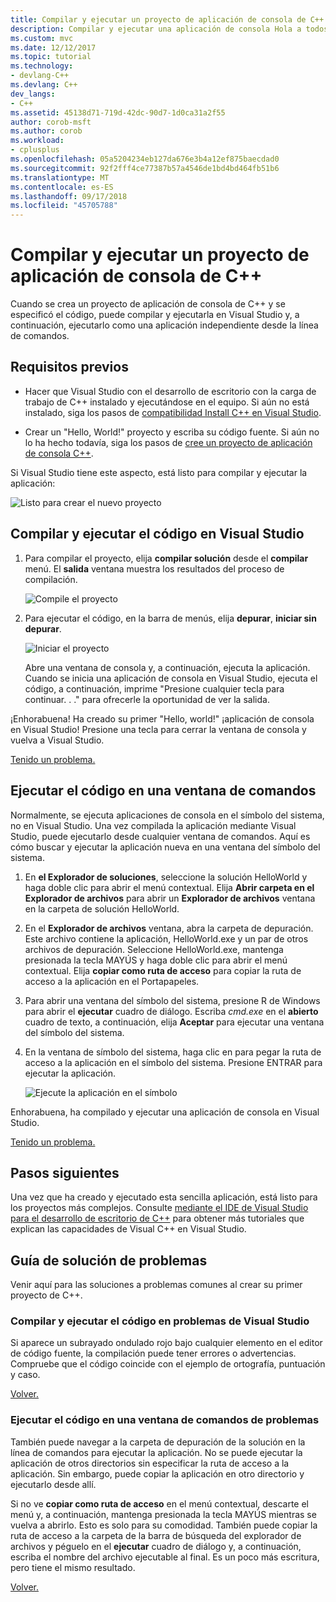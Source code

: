 ```yaml
---
title: Compilar y ejecutar un proyecto de aplicación de consola de C++ | Microsoft Docs
description: Compilar y ejecutar una aplicación de consola Hola a todos en Visual C++
ms.custom: mvc
ms.date: 12/12/2017
ms.topic: tutorial
ms.technology:
- devlang-C++
ms.devlang: C++
dev_langs:
- C++
ms.assetid: 45138d71-719d-42dc-90d7-1d0ca31a2f55
author: corob-msft
ms.author: corob
ms.workload:
- cplusplus
ms.openlocfilehash: 05a5204234eb127da676e3b4a12ef875baecdad0
ms.sourcegitcommit: 92f2fff4ce77387b57a4546de1bd4bd464fb51b6
ms.translationtype: MT
ms.contentlocale: es-ES
ms.lasthandoff: 09/17/2018
ms.locfileid: "45705788"
---
```

# <a name="build-and-run-a-c-console-app-project"></a>Compilar y ejecutar un proyecto de aplicación de consola de C++

Cuando se crea un proyecto de aplicación de consola de C++ y se especificó el código, puede compilar y ejecutarla en Visual Studio y, a continuación, ejecutarlo como una aplicación independiente desde la línea de comandos.

## <a name="prerequisites"></a>Requisitos previos

- Hacer que Visual Studio con el desarrollo de escritorio con la carga de trabajo de C++ instalado y ejecutándose en el equipo. Si aún no está instalado, siga los pasos de [compatibilidad Install C++ en Visual Studio](../build/vscpp-step-0-installation.md).

- Crear un "Hello, World!" proyecto y escriba su código fuente. Si aún no lo ha hecho todavía, siga los pasos de [cree un proyecto de aplicación de consola C++](../build/vscpp-step-1-create.md).

Si Visual Studio tiene este aspecto, está listo para compilar y ejecutar la aplicación:

   ![Listo para crear el nuevo proyecto](../build/media/vscpp-ready-to-build.png "listo para compilar el proyecto nuevo")

## <a name="build-and-run-your-code-in-visual-studio"></a>Compilar y ejecutar el código en Visual Studio

1. Para compilar el proyecto, elija **compilar solución** desde el **compilar** menú. El **salida** ventana muestra los resultados del proceso de compilación.

   ![Compile el proyecto](../build/media/vscpp-build-solution.gif "compilar el proyecto")

1. Para ejecutar el código, en la barra de menús, elija **depurar**, **iniciar sin depurar**.

   ![Iniciar el proyecto](../build/media/vscpp-start-without-debugging.gif "iniciar el proyecto")

    Abre una ventana de consola y, a continuación, ejecuta la aplicación. Cuando se inicia una aplicación de consola en Visual Studio, ejecuta el código, a continuación, imprime "Presione cualquier tecla para continuar. . ." para ofrecerle la oportunidad de ver la salida.

¡Enhorabuena! Ha creado su primer "Hello, world!" ¡aplicación de consola en Visual Studio! Presione una tecla para cerrar la ventana de consola y vuelva a Visual Studio.

[Tenido un problema.](#build-and-run-your-code-in-visual-studio-issues)

## <a name="run-your-code-in-a-command-window"></a>Ejecutar el código en una ventana de comandos

Normalmente, se ejecuta aplicaciones de consola en el símbolo del sistema, no en Visual Studio. Una vez compilada la aplicación mediante Visual Studio, puede ejecutarlo desde cualquier ventana de comandos. Aquí es cómo buscar y ejecutar la aplicación nueva en una ventana del símbolo del sistema.

1. En **el Explorador de soluciones**, seleccione la solución HelloWorld y haga doble clic para abrir el menú contextual. Elija **Abrir carpeta en el Explorador de archivos** para abrir un **Explorador de archivos** ventana en la carpeta de solución HelloWorld.

1. En el **Explorador de archivos** ventana, abra la carpeta de depuración. Este archivo contiene la aplicación, HelloWorld.exe y un par de otros archivos de depuración. Seleccione HelloWorld.exe, mantenga presionada la tecla MAYÚS y haga doble clic para abrir el menú contextual. Elija **copiar como ruta de acceso** para copiar la ruta de acceso a la aplicación en el Portapapeles.

1. Para abrir una ventana del símbolo del sistema, presione R de Windows para abrir el **ejecutar** cuadro de diálogo. Escriba *cmd.exe* en el **abierto** cuadro de texto, a continuación, elija **Aceptar** para ejecutar una ventana del símbolo del sistema.

1. En la ventana de símbolo del sistema, haga clic en para pegar la ruta de acceso a la aplicación en el símbolo del sistema. Presione ENTRAR para ejecutar la aplicación.

   ![Ejecute la aplicación en el símbolo](../build/media/vscpp-run-in-cmd.gif "ejecutar la aplicación en el símbolo del sistema")

Enhorabuena, ha compilado y ejecutar una aplicación de consola en Visual Studio.

[Tenido un problema.](#run-your-code-in-a-command-window-issues)

## <a name="next-steps"></a>Pasos siguientes

Una vez que ha creado y ejecutado esta sencilla aplicación, está listo para los proyectos más complejos. Consulte [mediante el IDE de Visual Studio para el desarrollo de escritorio de C++](../ide/using-the-visual-studio-ide-for-cpp-desktop-development.md) para obtener más tutoriales que explican las capacidades de Visual C++ en Visual Studio.

## <a name="troubleshooting-guide"></a>Guía de solución de problemas

Venir aquí para las soluciones a problemas comunes al crear su primer proyecto de C++.

### <a name="build-and-run-your-code-in-visual-studio-issues"></a>Compilar y ejecutar el código en problemas de Visual Studio

Si aparece un subrayado ondulado rojo bajo cualquier elemento en el editor de código fuente, la compilación puede tener errores o advertencias. Compruebe que el código coincide con el ejemplo de ortografía, puntuación y caso.

[Volver.](#build-and-run-your-code-in-visual-studio)

### <a name="run-your-code-in-a-command-window-issues"></a>Ejecutar el código en una ventana de comandos de problemas

También puede navegar a la carpeta de depuración de la solución en la línea de comandos para ejecutar la aplicación. No se puede ejecutar la aplicación de otros directorios sin especificar la ruta de acceso a la aplicación. Sin embargo, puede copiar la aplicación en otro directorio y ejecutarlo desde allí.

Si no ve **copiar como ruta de acceso** en el menú contextual, descarte el menú y, a continuación, mantenga presionada la tecla MAYÚS mientras se vuelva a abrirlo. Esto es solo para su comodidad. También puede copiar la ruta de acceso a la carpeta de la barra de búsqueda del explorador de archivos y péguelo en el **ejecutar** cuadro de diálogo y, a continuación, escriba el nombre del archivo ejecutable al final. Es un poco más escritura, pero tiene el mismo resultado.

[Volver.](#run-your-code-in-a-command-window)

<iframe src="" height="0" width="0" frameborder="0" name="frameTarget" />
